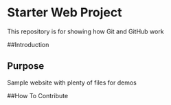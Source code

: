 # Starter Web Project

This repository is for showing how Git and GitHub work

##Introduction


## Purpose

Sample website with plenty of files for demos

##How To Contribute